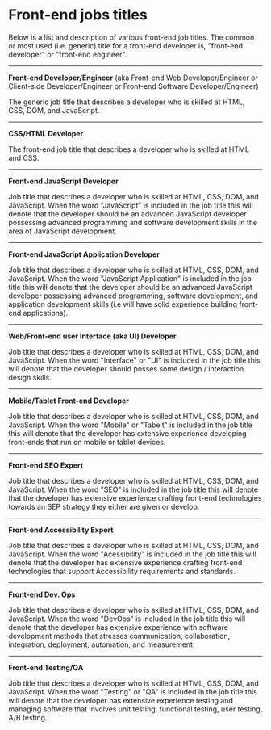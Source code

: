 # Front-end jobs titles

Below is a list and description of various front-end job titles. The common or most used (i.e. generic) title for a front-end developer is, "front-end developer" or "front-end engineer". 

***

**Front-end Developer/Engineer** (aka Front-end Web Developer/Engineer or Client-side Developer/Engineer or Front-end Software Developer/Engineer)

The generic job title that describes a developer who is skilled at HTML, CSS, DOM, and JavaScript.

***

**CSS/HTML Developer**

The front-end job title that describes a developer who is skilled at HTML and CSS.

***

**Front-end JavaScript Developer**

Job title that describes a developer who is skilled at HTML, CSS, DOM, and JavaScript. When the word "JavaScript" is included in the job title this will denote that the developer should be an advanced JavaScript developer possessing advanced programming and software development skills in the area of JavaScript development.

***

**Front-end JavaScript Application Developer**

Job title that describes a developer who is skilled at HTML, CSS, DOM, and JavaScript. When the word "JavaScript Application" is included in the job title this will denote that the developer should be an advanced JavaScript developer possessing advanced programming, software development, and application development skills (i.e will have solid experience building front-end applications).

***

**Web/Front-end user Interface (aka UI) Developer**

Job title that describes a developer who is skilled at HTML, CSS, DOM, and JavaScript. When the word "Interface" or "UI" is included in the job title this will denote that the developer should posses some design / interaction design skills.

***

**Mobile/Tablet Front-end Developer**

Job title that describes a developer who is skilled at HTML, CSS, DOM, and JavaScript. When the word "Mobile" or "Tabelt" is included in the job title this will denote that the developer has extensive experience developing front-ends that run on mobile or tablet devices.

***

**Front-end SEO Expert**

Job title that describes a developer who is skilled at HTML, CSS, DOM, and JavaScript. When the word "SEO" is included in the job title this will denote that the developer has extensive experience crafting front-end technologies towards an SEP strategy they either are given or develop.

***

**Front-end Accessibility Expert**

Job title that describes a developer who is skilled at HTML, CSS, DOM, and JavaScript. When the word "Acessibility" is included in the job title this will denote that the developer has extensive experience crafting front-end technologies that support Accessibility requirements and standards.

***

**Front-end Dev. Ops**

Job title that describes a developer who is skilled at HTML, CSS, DOM, and JavaScript. When the word "DevOps" is included in the job title this will denote that the developer has extensive experience with  software development methods that stresses communication, collaboration, integration, deployment, automation, and measurement.

***

**Front-end Testing/QA**

Job title that describes a developer who is skilled at HTML, CSS, DOM, and JavaScript. When the word "Testing" or "QA" is included in the job title this will denote that the developer has extensive experience testing and managing software that involves unit testing, functional testing, user testing, A/B testing.



